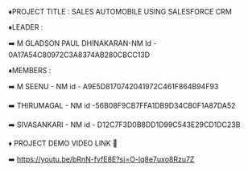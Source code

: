 ♦️PROJECT TITLE : SALES AUTOMOBILE USING SALESFORCE CRM

♦️LEADER : 

   ➡️ M GLADSON PAUL DHINAKARAN-NM Id - 0A17A54C80972C3A8374AB280CBCC13D

♦️MEMBERS : 

   ➡️ M SEENU - NM id - A9E5D8170742041972C461F864B94F93

   ➡️ THIRUMAGAL - NM id -56B08F9CB7FFA1DB9D34CB0F1A87DA52

   ➡️ SIVASANKARI - NM id - D12C7F3D0B8DD1D99C543E29CD1DC23B

♦️ PROJECT DEMO VIDEO LINK 🔗

   ➡️ https://youtu.be/bRnN-fvfE8E?si=O-lq8e7uxo8Rzu7Z

